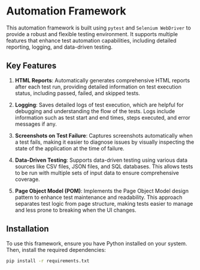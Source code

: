 # Automation Framework

This automation framework is built using `pytest` and `Selenium WebDriver` to provide a robust and flexible testing environment. It supports multiple features that enhance test automation capabilities, including detailed reporting, logging, and data-driven testing.

## Key Features

1. **HTML Reports**: Automatically generates comprehensive HTML reports after each test run, providing detailed information on test execution status, including passed, failed, and skipped tests.

2. **Logging**: Saves detailed logs of test execution, which are helpful for debugging and understanding the flow of the tests. Logs include information such as test start and end times, steps executed, and error messages if any.

3. **Screenshots on Test Failure**: Captures screenshots automatically when a test fails, making it easier to diagnose issues by visually inspecting the state of the application at the time of failure.

4. **Data-Driven Testing**: Supports data-driven testing using various data sources like CSV files, JSON files, and SQL databases. This allows tests to be run with multiple sets of input data to ensure comprehensive coverage.

5. **Page Object Model (POM)**: Implements the Page Object Model design pattern to enhance test maintenance and readability. This approach separates test logic from page structure, making tests easier to manage and less prone to breaking when the UI changes.

## Installation

To use this framework, ensure you have Python installed on your system. Then, install the required dependencies:

```bash
pip install -r requirements.txt
